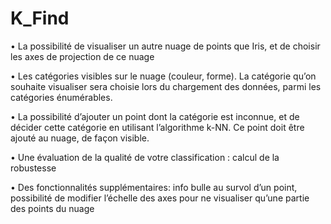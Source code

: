 # K_Find





• La possibilité de visualiser un autre nuage de points que Iris,
et de choisir les axes de projection de ce nuage

• Les catégories visibles sur le nuage (couleur, forme). La
catégorie qu’on souhaite visualiser sera choisie lors du
chargement des données, parmi les catégories énumérables.

• La possibilité d’ajouter un point dont la catégorie est
inconnue, et de décider cette catégorie en utilisant l’algorithme
k-NN. Ce point doit être ajouté au nuage, de façon visible.

• Une évaluation de la qualité de votre classification : calcul de
la robustesse

• Des fonctionnalités supplémentaires: info bulle au survol d’un
point, possibilité de modifier l’échelle des axes pour ne
visualiser qu’une partie des points du nuage